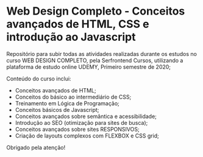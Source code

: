 # Web Design Completo - Conceitos avançados de HTML, CSS e introdução ao Javascript
Repositório para subir todas as atividades realizadas durante os estudos no curso WEB DESIGN COMPLETO, pela Serfrontend Cursos, utilizando a plataforma de estudo online UDEMY, Primeiro semestre de 2020;

Conteúdo do curso inclui:
- Conceitos avançados de HTML; 
- Conceitos do básico ao intermediário de CSS;
- Treinamento em Lógica de Programação;
- Conceitos básicos de Javascript;
- Conceitos avançados sobre semântica e acessibilidade;
- Introdução ao SEO (otimização para sites de busca);
- Conceitos avançados sobre sites RESPONSIVOS;
- Criação de layouts complexos com FLEXBOX e CSS grid;

Obrigado pela atenção!
